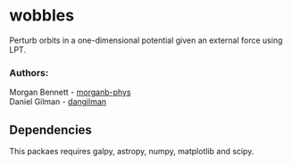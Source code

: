 # wobbles

Perturb orbits in a one-dimensional potential given an external force using LPT.

### Authors:  
Morgan Bennett - [morganb-phys](https://github.com/morganb-phys)  
Daniel Gilman - [dangilman](https://github.com/dangilman)

## Dependencies

This packaes requires galpy, astropy, numpy, matplotlib and scipy.

